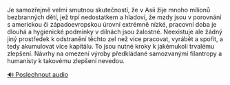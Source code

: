 
Je samozřejmě velmi smutnou skutečností, že v Asii žije mnoho milionů bezbranných dětí, jež trpí nedostatkem a hladoví, že mzdy jsou v porovnání s americkou či západoevropskou úrovní extrémně nízké, pracovní doba je dlouhá a hygienické podmínky v dílnách jsou žalostné. Neexistuje ale žádný jiný prostředek k odstranění těchto zel než více pracovat, vyrábět a spořit, a tedy akumulovat více kapitálu. To jsou nutné kroky k jakémukoli trvalému zlepšení. Návrhy na omezení výroby předkládané samozvanými filantropy a humanisty k takovému zlepšení nevedou.

[🔊 Poslechnout audio](/data/7-paragraphs/audio/chapter_147/para_007-Je-samozejm-velmi-smutnou-skutenost-e-v-Asii.mp3)
